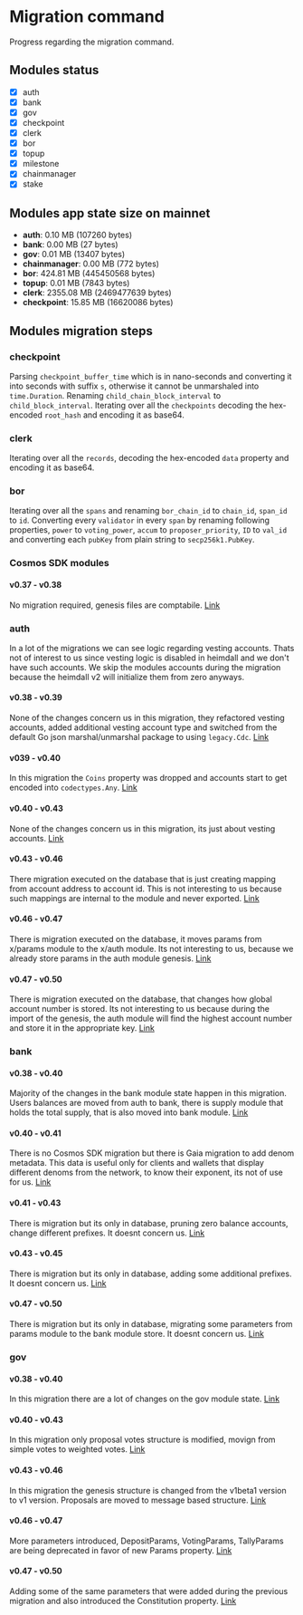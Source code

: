 # Migration command

Progress regarding the migration command.

## Modules status

- [x] auth
- [x] bank
- [x] gov
- [x] checkpoint
- [x] clerk
- [x] bor
- [x] topup
- [x] milestone
- [x] chainmanager
- [x] stake

## Modules app state size on mainnet

- **auth**: 0.10 MB (107260 bytes)
- **bank**: 0.00 MB (27 bytes)
- **gov**: 0.01 MB (13407 bytes)
- **chainmanager**: 0.00 MB (772 bytes)
- **bor**: 424.81 MB (445450568 bytes)
- **topup**: 0.01 MB (7843 bytes)
- **clerk**: 2355.08 MB (2469477639 bytes)
- **checkpoint**: 15.85 MB (16620086 bytes)

## Modules migration steps

### checkpoint

Parsing ```checkpoint_buffer_time``` which is in nano-seconds and converting it into seconds with suffix ```s```, otherwise it cannot be unmarshaled into ```time.Duration```.
Renaming ```child_chain_block_interval``` to ```child_block_interval```.
Iterating over all the ```checkpoints``` decoding the hex-encoded ```root_hash``` and encoding it as base64.

### clerk

Iterating over all the ```records```, decoding the hex-encoded ```data``` property and encoding it as base64.

### bor

Iterating over all the ```spans``` and renaming ```bor_chain_id``` to ```chain_id```, ```span_id``` to ```id```.
Converting every ```validator``` in every ```span``` by renaming following properties, ```power``` to ```voting_power```,
```accum``` to ```proposer_priority```, ```ID``` to ```val_id``` and converting each ```pubKey``` from plain string to ```secp256k1.PubKey```.  

### Cosmos SDK modules

#### v0.37 - v0.38

No migration required, genesis files are comptabile. [Link](https://github.com/cosmos/cosmos-sdk/blob/37b7221abdda540270adb2d51bdc87a22e417339/x/genutil/client/cli/migrate.go#L31)

### auth

In a lot of the migrations we can see logic regarding vesting accounts. Thats not of interest to us since vesting logic is disabled in heimdall and we don't have such accounts.
We skip the modules accounts during the migration because the heimdall v2 will initialize them from zero anyways.

#### v0.38 - v0.39

None of the changes concern us in this migration, they refactored vesting accounts, added additional vesting account type and switched from the default Go json marshal/unmarshal package to using ```legacy.Cdc```. [Link](https://github.com/cosmos/cosmos-sdk/blob/v0.39.3/x/auth/legacy/v0_39/migrate.go)

#### v039 - v0.40

In this migration the ```Coins``` property was dropped and accounts start to get encoded into ```codectypes.Any```. [Link](https://github.com/cosmos/cosmos-sdk/blob/v0.41.4/x/auth/legacy/v040/migrate.go#L106)

#### v0.40 - v0.43

None of the changes concern us in this migration, its just about vesting accounts. [Link](https://github.com/cosmos/cosmos-sdk/blob/v0.45.16/x/auth/legacy/v043/store.go)

#### v0.43 - v0.46

There migration executed on the database that is just creating mapping from account address to account id. This is not interesting to us because such mappings are internal to the module and never exported. [Link](https://github.com/cosmos/cosmos-sdk/blob/v0.45.16/x/auth/legacy/v043/store.go)

#### v0.46 - v0.47

There is migration executed on the database, it moves params from x/params module to the x/auth module. Its not interesting to us, because we already store params in the auth module genesis. [Link](https://github.com/cosmos/cosmos-sdk/blob/v0.47.14/x/auth/migrations/v4/migrate.go)

#### v0.47 - v0.50

There is migration executed on the database, that changes how global account number is stored. Its not interesting to us because during the import of the genesis, the auth module will find the highest account number and store it in the appropriate key. [Link](https://github.com/cosmos/cosmos-sdk/blob/v0.50.6/x/auth/migrations/v5/migrate.go)

### bank

#### v0.38 - v0.40

Majority of the changes in the bank module state happen in this migration. Users balances are moved from auth to bank, there is supply module that holds the total supply, that is also moved into bank module. [Link](https://github.com/cosmos/cosmos-sdk/blob/v0.41.2/x/genutil/legacy/v040/migrate.go)

#### v0.40 - v0.41

There is no Cosmos SDK migration but there is Gaia migration to add denom metadata. This data is useful only for clients and wallets that display different denoms from the network, to know their exponent, its not of use for us. [Link](https://github.com/cosmos/gaia/blob/6d46572f3273423ad9562cf249a86ecc8206e207/app/migrate.go#L133-L150)

#### v0.41 - v0.43

There is migration but its only in database, pruning zero balance accounts, change different prefixes. It doesnt concern us. [Link](https://github.com/cosmos/cosmos-sdk/blob/v0.44.0/x/bank/legacy/v043/store.go)

#### v0.43 - v0.45

There is migration but its only in database, adding some additional prefixes. It doesnt concern us. [Link](https://github.com/cosmos/cosmos-sdk/blob/v0.50.10/x/bank/migrations/v3/store.go)

#### v0.47 - v0.50

There is migration but its only in database, migrating some parameters from params module to the bank module store. It doesnt concern us. [Link](https://github.com/cosmos/cosmos-sdk/blob/v0.50.10/x/bank/migrations/v4/store.go)

### gov

#### v0.38 - v0.40

In this migration there are a lot of changes on the gov module state. [Link](https://github.com/cosmos/cosmos-sdk/blob/v0.41.2/x/gov/legacy/v040/migrate.go)

#### v0.40 - v0.43

In this migration only proposal votes structure is modified, movign from simple votes to weighted votes. [Link](https://github.com/cosmos/cosmos-sdk/blob/v0.44.0/x/gov/legacy/v043/json.go)

#### v0.43 - v0.46

In this migration the genesis structure is changed from the v1beta1 version to v1 version. Proposals are moved to message based structure. [Link](https://github.com/cosmos/cosmos-sdk/blob/v0.50.10/x/gov/migrations/v3/json.go)

#### v0.46 - v0.47

More parameters introduced, DepositParams, VotingParams, TallyParams are being deprecated in favor of new Params property. [Link](https://github.com/cosmos/cosmos-sdk/blob/v0.50.10/x/gov/migrations/v4/json.go)

#### v0.47 - v0.50

Adding some of the same parameters that were added during the previous migration and also introduced the Constitution property. [Link](https://github.com/cosmos/cosmos-sdk/blob/v0.50.10/x/gov/migrations/v5/store.go)